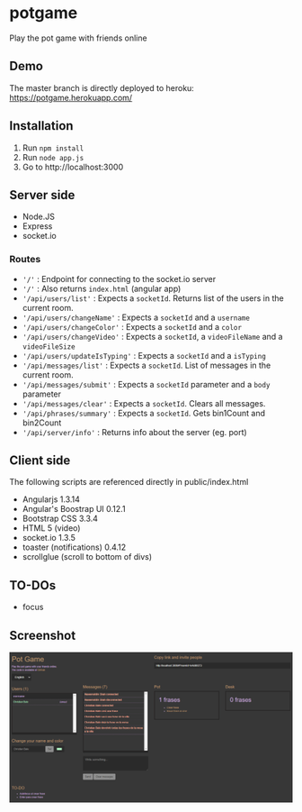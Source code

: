 # potgame
Play the pot game with friends online

## Demo
The master branch is directly deployed to heroku: https://potgame.herokuapp.com/

## Installation

1. Run `npm install`
2. Run `node app.js`
3. Go to http://localhost:3000

## Server side

- Node.JS
- Express
- socket.io

### Routes

- `'/'` : Endpoint for connecting to the socket.io server
- `'/'` : Also returns `index.html` (angular app)
- `'/api/users/list'` : Expects a `socketId`. Returns list of the users in the current room.
- `'/api/users/changeName'` : Expects a `socketId` and a `username`
- `'/api/users/changeColor'` : Expects a `socketId` and a `color`
- `'/api/users/changeVideo'` : Expects a `socketId`, a `videoFileName` and a `videoFileSize`
- `'/api/users/updateIsTyping'` : Expects a `socketId` and a `isTyping`
- `'/api/messages/list'` : Expects a `socketId`. List of messages in the current room.
- `'/api/messages/submit'` : Expects a `socketId` parameter and a `body` parameter
- `'/api/messages/clear'` : Expects a `socketId`. Clears all messages.
- `'/api/phrases/summary'` : Expects a `socketId`. Gets bin1Count and bin2Count
- `'/api/server/info'` : Returns info about the server (eg. port)

## Client side

The following scripts are referenced directly in public/index.html

- Angularjs 1.3.14
- Angular's Boostrap UI 0.12.1
- Bootstrap CSS 3.3.4
- HTML 5 (video)
- socket.io 1.3.5
- toaster (notifications) 0.4.12
- scrollglue (scroll to bottom of divs)

## TO-DOs

- focus

## Screenshot

![Screenshot](https://raw.githubusercontent.com/germanger/potgame/master/screenshot.png)
